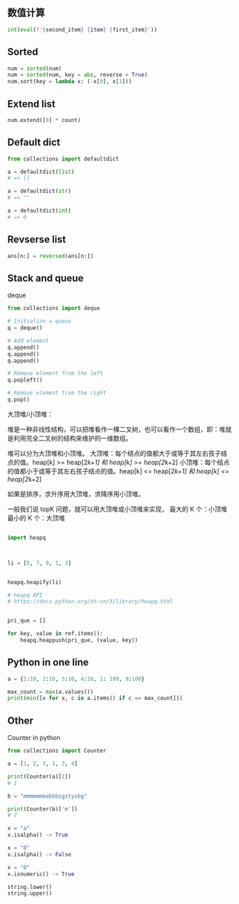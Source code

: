 
## 数值计算
```python 
int(eval(f'{second_item} {item} {first_item}'))
```

## Sorted

```python 
num = sorted(num)
num = sorted(num, key = abs, reverse = True)
num.sort(key = lambda x: (-x[0], x[1]))
```

## Extend list

```python
num.extend([0] * count)
```

## Default dict
```python 3
from collections import defaultdict

a = defaultdict(list)
# => []

a = defaultdict(str)
# => ""

a = defaultdict(int)
# => 0
```

## Revserse list

```python 
ans[n:] = reversed(ans[n:])
```

## Stack and queue 

deque 

```python 
from collections import deque

# Initialize a queue 
q = deque()

# Add element 
q.append()
q.append()
q.append()

# Remove element from the left 
q.popleft()

# Remove element from the right 
q.pop() 
```


大顶堆/小顶堆：

堆是一种非线性结构，可以把堆看作一棵二叉树，也可以看作一个数组，即：堆就是利用完全二叉树的结构来维护的一维数组。

堆可以分为大顶堆和小顶堆。
大顶堆：每个结点的值都大于或等于其左右孩子结点的值。heap[k] >= heap[2*k+1] 和 heap[k] >= heap[2*k+2]
小顶堆：每个结点的值都小于或等于其左右孩子结点的值。heap[k] <= heap[2*k+1] 和 heap[k] <= heap[2*k+2]

如果是排序，求升序用大顶堆，求降序用小顶堆。

一般我们说 topK 问题，就可以用大顶堆或小顶堆来实现，
最大的 K 个：小顶堆
最小的 K 个：大顶堆

```python 

import heapq



li = [5, 7, 9, 1, 3]


heapq.heapify(li)

# heapq API
# https://docs.python.org/zh-cn/3/library/heapq.html


pri_que = []

for key, value in ref.items():
    heapq.heappush(pri_que, (value, key))

```

## Python in one line 
```python 
a = {1:10, 2:10, 3:10, 4:10, 1: 100, 9:100}

max_count = max(a.values())
print(min([x for x, c in a.items() if c == max_count]))
```

## Other 
Counter in python 

```python 
from collections import Counter 

a = [1, 2, 3, 3, 3, 4]

print(Counter(a)[1])
# 1

b = "mmmmmmmabbbsgstyxbg"

print(Counter(b)['m'])
# 7
```


```python
x = "a"
x.isalpha() -> True

x = "0"
x.isalpha() -> False 

x = "0"
x.isnumeric() -> True 

string.lower()
string.upper()
```